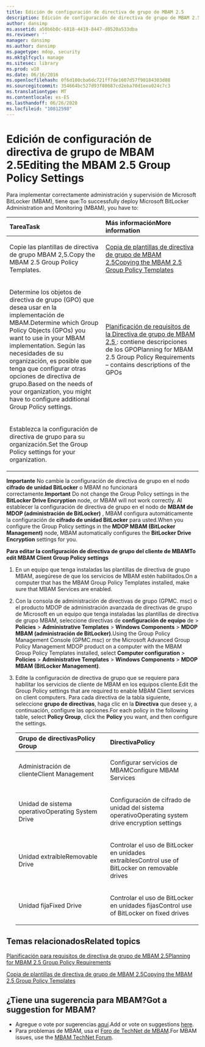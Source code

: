 ```yaml
---
title: Edición de configuración de directiva de grupo de MBAM 2.5
description: Edición de configuración de directiva de grupo de MBAM 2.5
author: dansimp
ms.assetid: a50b6b0c-6818-4419-8447-d0520a533dba
ms.reviewer: ''
manager: dansimp
ms.author: dansimp
ms.pagetype: mdop, security
ms.mktglfcycl: manage
ms.sitesec: library
ms.prod: w10
ms.date: 06/16/2016
ms.openlocfilehash: 0f6d180cba6dc721ff7de1607d57f90184303d88
ms.sourcegitcommit: 354664bc527d93f80687cd2eba70d1eea024c7c3
ms.translationtype: MT
ms.contentlocale: es-ES
ms.lasthandoff: 06/26/2020
ms.locfileid: "10812598"
---
```

# <span data-ttu-id="a24d1-103">Edición de configuración de directiva de grupo de MBAM 2.5</span><span class="sxs-lookup"><span data-stu-id="a24d1-103">Editing the MBAM 2.5 Group Policy Settings</span></span>


<span data-ttu-id="a24d1-104">Para implementar correctamente administración y supervisión de Microsoft BitLocker (MBAM), tiene que:</span><span class="sxs-lookup"><span data-stu-id="a24d1-104">To successfully deploy Microsoft BitLocker Administration and Monitoring (MBAM), you have to:</span></span>

<table>
<colgroup>
<col width="50%" />
<col width="50%" />
</colgroup>
<thead>
<tr class="header">
<th align="left"><span data-ttu-id="a24d1-105">Tarea</span><span class="sxs-lookup"><span data-stu-id="a24d1-105">Task</span></span></th>
<th align="left"><span data-ttu-id="a24d1-106">Más información</span><span class="sxs-lookup"><span data-stu-id="a24d1-106">More information</span></span></th>
</tr>
</thead>
<tbody>
<tr class="odd">
<td align="left"><p><span data-ttu-id="a24d1-107">Copie las plantillas de directiva de grupo MBAM 2,5.</span><span class="sxs-lookup"><span data-stu-id="a24d1-107">Copy the MBAM 2.5 Group Policy Templates.</span></span></p></td>
<td align="left"><p><a href="copying-the-mbam-25-group-policy-templates.md" data-raw-source="[Copying the MBAM 2.5 Group Policy Templates](copying-the-mbam-25-group-policy-templates.md)"><span data-ttu-id="a24d1-108">Copia de plantillas de directiva de grupo de MBAM 2.5</span><span class="sxs-lookup"><span data-stu-id="a24d1-108">Copying the MBAM 2.5 Group Policy Templates</span></span></a></p></td>
</tr>
<tr class="even">
<td align="left"><p><span data-ttu-id="a24d1-109">Determine los objetos de directiva de grupo (GPO) que desea usar en la implementación de MBAM.</span><span class="sxs-lookup"><span data-stu-id="a24d1-109">Determine which Group Policy Objects (GPOs) you want to use in your MBAM implementation.</span></span> <span data-ttu-id="a24d1-110">Según las necesidades de su organización, es posible que tenga que configurar otras opciones de directiva de grupo.</span><span class="sxs-lookup"><span data-stu-id="a24d1-110">Based on the needs of your organization, you might have to configure additional Group Policy settings.</span></span></p></td>
<td align="left"><p><a href="planning-for-mbam-25-group-policy-requirements.md" data-raw-source="[Planning for MBAM 2.5 Group Policy Requirements](planning-for-mbam-25-group-policy-requirements.md)"><span data-ttu-id="a24d1-111">Planificación de requisitos de la Directiva de grupo de MBAM 2,5 </a> : contiene descripciones de los GPO</span><span class="sxs-lookup"><span data-stu-id="a24d1-111">Planning for MBAM 2.5 Group Policy Requirements</a> – contains descriptions of the GPOs</span></span></p></td>
</tr>
<tr class="odd">
<td align="left"><p><span data-ttu-id="a24d1-112">Establezca la configuración de directiva de grupo para su organización.</span><span class="sxs-lookup"><span data-stu-id="a24d1-112">Set the Group Policy settings for your organization.</span></span></p></td>
<td align="left"><p></p></td>
</tr>
</tbody>
</table>

 

<span data-ttu-id="a24d1-113">**Importante**  No cambie la configuración de directiva de grupo en el nodo **cifrado de unidad BitLocker** o MBAM no funcionará correctamente.</span><span class="sxs-lookup"><span data-stu-id="a24d1-113">**Important** Do not change the Group Policy settings in the **BitLocker Drive Encryption** node, or MBAM will not work correctly.</span></span> <span data-ttu-id="a24d1-114">Al establecer la configuración de directiva de grupo en el nodo de **MBAM de MDOP (administración de BitLocker)** , MBAM configura automáticamente la configuración de **cifrado de unidad BitLocker** para usted.</span><span class="sxs-lookup"><span data-stu-id="a24d1-114">When you configure the Group Policy settings in the **MDOP MBAM (BitLocker Management)** node, MBAM automatically configures the **BitLocker Drive Encryption** settings for you.</span></span>

 

**<span data-ttu-id="a24d1-115">Para editar la configuración de directiva de grupo del cliente de MBAM</span><span class="sxs-lookup"><span data-stu-id="a24d1-115">To edit MBAM Client Group Policy settings</span></span>**

1.  <span data-ttu-id="a24d1-116">En un equipo que tenga instaladas las plantillas de directiva de grupo MBAM, asegúrese de que los servicios de MBAM estén habilitados.</span><span class="sxs-lookup"><span data-stu-id="a24d1-116">On a computer that has the MBAM Group Policy Templates installed, make sure that MBAM Services are enabled.</span></span>

2.  <span data-ttu-id="a24d1-117">Con la consola de administración de directivas de grupo (GPMC. msc) o el producto MDOP de administración avanzada de directivas de grupo de Microsoft en un equipo que tenga instaladas las plantillas de directiva de grupo MBAM, seleccione directivas de **configuración de equipo** de &gt; **Policies** &gt; **Administrative Templates** &gt; **Windows Components** &gt; **MDOP MBAM (administración de BitLocker)**.</span><span class="sxs-lookup"><span data-stu-id="a24d1-117">Using the Group Policy Management Console (GPMC.msc) or the Microsoft Advanced Group Policy Management MDOP product on a computer with the MBAM Group Policy Templates installed, select **Computer configuration** &gt; **Policies** &gt; **Administrative Templates** &gt; **Windows Components** &gt; **MDOP MBAM (BitLocker Management)**.</span></span>

3.  <span data-ttu-id="a24d1-118">Edite la configuración de directiva de grupo que se requiere para habilitar los servicios de cliente de MBAM en los equipos cliente.</span><span class="sxs-lookup"><span data-stu-id="a24d1-118">Edit the Group Policy settings that are required to enable MBAM Client services on client computers.</span></span> <span data-ttu-id="a24d1-119">Para cada directiva de la tabla siguiente, seleccione **grupo de directivas**, haga clic en la **Directiva** que desee y, a continuación, configure las opciones.</span><span class="sxs-lookup"><span data-stu-id="a24d1-119">For each policy in the following table, select **Policy Group**, click the **Policy** you want, and then configure the settings.</span></span>

    <table>
    <colgroup>
    <col width="50%" />
    <col width="50%" />
    </colgroup>
    <thead>
    <tr class="header">
    <th align="left"><span data-ttu-id="a24d1-120">Grupo de directivas</span><span class="sxs-lookup"><span data-stu-id="a24d1-120">Policy Group</span></span></th>
    <th align="left"><span data-ttu-id="a24d1-121">Directiva</span><span class="sxs-lookup"><span data-stu-id="a24d1-121">Policy</span></span></th>
    </tr>
    </thead>
    <tbody>
    <tr class="odd">
    <td align="left"><p><span data-ttu-id="a24d1-122">Administración de cliente</span><span class="sxs-lookup"><span data-stu-id="a24d1-122">Client Management</span></span></p></td>
    <td align="left"><p><span data-ttu-id="a24d1-123">Configurar servicios de MBAM</span><span class="sxs-lookup"><span data-stu-id="a24d1-123">Configure MBAM Services</span></span></p></td>
    </tr>
    <tr class="even">
    <td align="left"><p><span data-ttu-id="a24d1-124">Unidad de sistema operativo</span><span class="sxs-lookup"><span data-stu-id="a24d1-124">Operating System Drive</span></span></p></td>
    <td align="left"><p><span data-ttu-id="a24d1-125">Configuración de cifrado de unidad del sistema operativo</span><span class="sxs-lookup"><span data-stu-id="a24d1-125">Operating system drive encryption settings</span></span></p></td>
    </tr>
    <tr class="odd">
    <td align="left"><p><span data-ttu-id="a24d1-126">Unidad extraíble</span><span class="sxs-lookup"><span data-stu-id="a24d1-126">Removable Drive</span></span></p></td>
    <td align="left"><p><span data-ttu-id="a24d1-127">Controlar el uso de BitLocker en unidades extraíbles</span><span class="sxs-lookup"><span data-stu-id="a24d1-127">Control use of BitLocker on removable drives</span></span></p></td>
    </tr>
    <tr class="even">
    <td align="left"><p><span data-ttu-id="a24d1-128">Unidad fija</span><span class="sxs-lookup"><span data-stu-id="a24d1-128">Fixed Drive</span></span></p></td>
    <td align="left"><p><span data-ttu-id="a24d1-129">Controlar el uso de BitLocker en unidades fijas</span><span class="sxs-lookup"><span data-stu-id="a24d1-129">Control use of BitLocker on fixed drives</span></span></p></td>
    </tr>
    </tbody>
    </table>

     

## <span data-ttu-id="a24d1-130">Temas relacionados</span><span class="sxs-lookup"><span data-stu-id="a24d1-130">Related topics</span></span>


[<span data-ttu-id="a24d1-131">Planificación para requisitos de directiva de grupo de MBAM 2.5</span><span class="sxs-lookup"><span data-stu-id="a24d1-131">Planning for MBAM 2.5 Group Policy Requirements</span></span>](planning-for-mbam-25-group-policy-requirements.md)

[<span data-ttu-id="a24d1-132">Copia de plantillas de directiva de grupo de MBAM 2.5</span><span class="sxs-lookup"><span data-stu-id="a24d1-132">Copying the MBAM 2.5 Group Policy Templates</span></span>](copying-the-mbam-25-group-policy-templates.md)

 
## <span data-ttu-id="a24d1-133">¿Tiene una sugerencia para MBAM?</span><span class="sxs-lookup"><span data-stu-id="a24d1-133">Got a suggestion for MBAM?</span></span>
- <span data-ttu-id="a24d1-134">Agregue o vote por sugerencias [aquí](http://mbam.uservoice.com/forums/268571-microsoft-bitlocker-administration-and-monitoring).</span><span class="sxs-lookup"><span data-stu-id="a24d1-134">Add or vote on suggestions [here](http://mbam.uservoice.com/forums/268571-microsoft-bitlocker-administration-and-monitoring).</span></span> 
- <span data-ttu-id="a24d1-135">Para problemas de MBAM, usa el [Foro de TechNet de MBAM](https://social.technet.microsoft.com/Forums/home?forum=mdopmbam).</span><span class="sxs-lookup"><span data-stu-id="a24d1-135">For MBAM issues, use the [MBAM TechNet Forum](https://social.technet.microsoft.com/Forums/home?forum=mdopmbam).</span></span>
 





